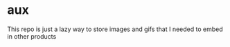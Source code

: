 # aux
This repo is just a lazy way to store images and gifs that I needed to embed in other products 
